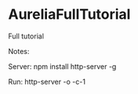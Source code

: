 # AureliaFullTutorial
Full tutorial


Notes:

Server:
npm install http-server -g

Run:
http-server -o -c-1
